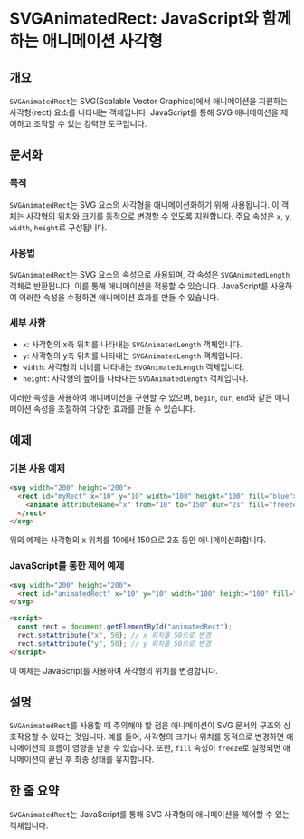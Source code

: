 <!--
Meta Description: # SVGAnimatedRect: JavaScript와 함께하는 애니메이션 사각형 ## 개요 `SVGAnimatedRect`는 SVG(Scalable Vector Graphics)에서 애니메이션을 지원하는 사각형(rect) 요소를 나타내는 객체입니다. JavaScrip...
Meta Keywords: svg, 사각형의, rect, 위치를, svganimatedrect
-->

# SVGAnimatedRect: JavaScript와 함께하는 애니메이션 사각형

## 개요
`SVGAnimatedRect`는 SVG(Scalable Vector Graphics)에서 애니메이션을 지원하는 사각형(rect) 요소를 나타내는 객체입니다. JavaScript를 통해 SVG 애니메이션을 제어하고 조작할 수 있는 강력한 도구입니다.

## 문서화
### 목적
`SVGAnimatedRect`는 SVG 요소의 사각형을 애니메이션화하기 위해 사용됩니다. 이 객체는 사각형의 위치와 크기를 동적으로 변경할 수 있도록 지원합니다. 주요 속성은 `x`, `y`, `width`, `height`로 구성됩니다.

### 사용법
`SVGAnimatedRect`는 SVG 요소의 속성으로 사용되며, 각 속성은 `SVGAnimatedLength` 객체로 반환됩니다. 이를 통해 애니메이션을 적용할 수 있습니다. JavaScript를 사용하여 이러한 속성을 수정하면 애니메이션 효과를 만들 수 있습니다.

### 세부 사항
- `x`: 사각형의 x축 위치를 나타내는 `SVGAnimatedLength` 객체입니다.
- `y`: 사각형의 y축 위치를 나타내는 `SVGAnimatedLength` 객체입니다.
- `width`: 사각형의 너비를 나타내는 `SVGAnimatedLength` 객체입니다.
- `height`: 사각형의 높이를 나타내는 `SVGAnimatedLength` 객체입니다.

이러한 속성을 사용하여 애니메이션을 구현할 수 있으며, `begin`, `dur`, `end`와 같은 애니메이션 속성을 조절하여 다양한 효과를 만들 수 있습니다.

## 예제
### 기본 사용 예제
```html
<svg width="200" height="200">
  <rect id="myRect" x="10" y="10" width="100" height="100" fill="blue">
    <animate attributeName="x" from="10" to="150" dur="2s" fill="freeze" />
  </rect>
</svg>
```
위의 예제는 사각형의 x 위치를 10에서 150으로 2초 동안 애니메이션화합니다.

### JavaScript를 통한 제어 예제
```html
<svg width="200" height="200">
  <rect id="animatedRect" x="10" y="10" width="100" height="100" fill="red"></rect>
</svg>

<script>
  const rect = document.getElementById("animatedRect");
  rect.setAttribute("x", 50); // x 위치를 50으로 변경
  rect.setAttribute("y", 50); // y 위치를 50으로 변경
</script>
```
이 예제는 JavaScript를 사용하여 사각형의 위치를 변경합니다.

## 설명
`SVGAnimatedRect`를 사용할 때 주의해야 할 점은 애니메이션이 SVG 문서의 구조와 상호작용할 수 있다는 것입니다. 예를 들어, 사각형의 크기나 위치를 동적으로 변경하면 애니메이션의 흐름이 영향을 받을 수 있습니다. 또한, `fill` 속성이 `freeze`로 설정되면 애니메이션이 끝난 후 최종 상태를 유지합니다.

## 한 줄 요약
`SVGAnimatedRect`는 JavaScript를 통해 SVG 사각형의 애니메이션을 제어할 수 있는 객체입니다.